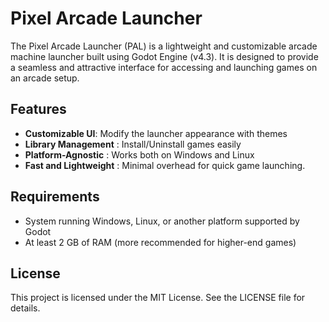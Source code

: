 # Pixel Arcade Launcher

The Pixel Arcade Launcher (PAL) is a lightweight and customizable arcade machine launcher built using Godot Engine (v4.3). It is designed to provide a seamless and attractive interface for accessing and launching games on an arcade setup.

## Features
- **Customizable UI**: Modify the launcher appearance with themes
- **Library Management** : Install/Uninstall games easily
- **Platform-Agnostic** : Works both on Windows and Linux
- **Fast and Lightweight** : Minimal overhead for quick game launching.

## Requirements
- System running Windows, Linux, or another platform supported by Godot
- At least 2 GB of RAM (more recommended for higher-end games)

## License
This project is licensed under the MIT License. See the LICENSE file for details.

